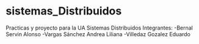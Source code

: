 # sistemas_Distribuidos
Practicas y proyecto para la UA Sistemas Distribuidos
Integrantes:
  -Bernal Servin Alonso
  -Vargas Sánchez Andrea Liliana
  -Villedaz Gozalez Eduardo
